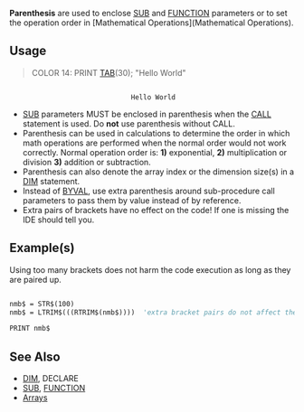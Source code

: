 **Parenthesis** are used to enclose [SUB](SUB) and [FUNCTION](FUNCTION) parameters or to set the operation order in [Mathematical Operations](Mathematical Operations).

## Usage

> COLOR 14: PRINT [TAB](TAB)(30); "Hello World"

```text

                              Hello World

```

* [SUB](SUB) parameters MUST be enclosed in parenthesis when the [CALL](CALL) statement is used. Do **not** use parenthesis without CALL.
* Parenthesis can be used in calculations to determine the order in which math operations are performed when the normal order would not work correctly. Normal operation order is: **1)** exponential, **2)** multiplication or division **3)** addition or subtraction.
* Parenthesis can also denote the array index or the dimension size(s) in a [DIM](DIM) statement.
* Instead of [BYVAL](BYVAL), use extra parenthesis around sub-procedure call parameters to pass them by value instead of by reference.
* Extra pairs of brackets have no effect on the code! If one is missing the IDE should tell you.

## Example(s)

Using too many brackets does not harm the code execution as long as they are paired up.

```vb

nmb$ = STR$(100)
nmb$ = LTRIM$(((RTRIM$(nmb$))))  'extra bracket pairs do not affect the code

PRINT nmb$ 

```

## See Also

* [DIM](DIM), DECLARE
* [SUB](SUB), [FUNCTION](FUNCTION)
* [Arrays](Arrays)
